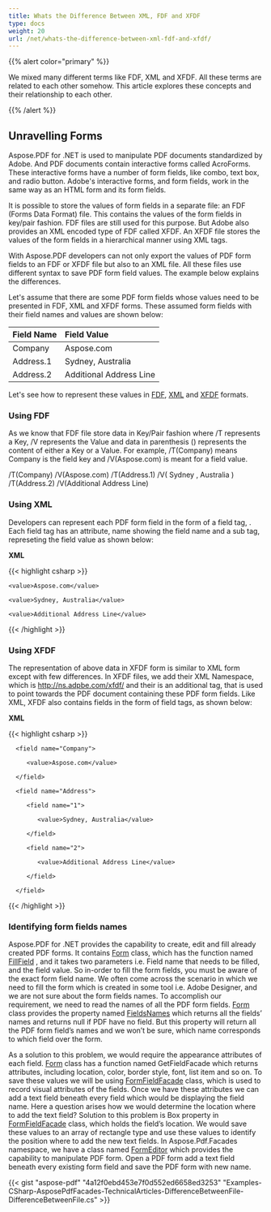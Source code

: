 ```yaml
---
title: Whats the Difference Between XML, FDF and XFDF
type: docs
weight: 20
url: /net/whats-the-difference-between-xml-fdf-and-xfdf/
---
```


{{% alert color="primary" %}} 

We mixed many different terms like FDF, XML and XFDF. All these terms are related to each other somehow. This article explores these concepts and their relationship to each other.

{{% /alert %}} 
## **Unravelling Forms**
Aspose.PDF for .NET is used to manipulate PDF documents standardized by Adobe. And PDF documents contain interactive forms called AcroForms. These interactive forms have a number of form fields, like combo, text box, and radio button. Adobe's interactive forms, and form fields, work in the same way as an HTML form and its form fields.

It is possible to store the values of form fields in a separate file: an FDF (Forms Data Format) file. This contains the values of the form fields in key/pair fashion. FDF files are still used for this purpose. But Adobe also provides an XML encoded type of FDF called XFDF. An XFDF file stores the values of the form fields in a hierarchical manner using XML tags.

With Aspose.PDF developers can not only export the values of PDF form fields to an FDF or XFDF file but also to an XML file. All these files use different syntax to save PDF form field values. The example below explains the differences.

Let's assume that there are some PDF form fields whose values need to be presented in FDF, XML and XFDF forms. These assumed form fields with their field names and values are shown below:

|**Field Name**|**Field Value**|
| :- | :- |
|Company|Aspose.com|
|Address.1|Sydney, Australia|
|Address.2|Additional Address Line|
Let's see how to represent these values in [FDF](/pdf/net/whats-the-difference-between-xml-2c-fdf-and-xfdf-html/), [XML](/pdf/net/whats-the-difference-between-xml-2c-fdf-and-xfdf-html/) and [XFDF](/pdf/net/whats-the-difference-between-xml-2c-fdf-and-xfdf-html/) formats.
### **Using FDF**
As we know that FDF file store data in Key/Pair fashion where /T represents a Key, /V represents the Value and data in parenthesis () represents the content of either a Key or a Value. For example, /T(Company) means Company is the field key and /V(Aspose.com) is meant for a field value.

/T(Company) /V(Aspose.com) 
/T(Address.1) /V( Sydney , Australia ) 
/T(Address.2) /V(Additional Address Line)
### **Using XML**
Developers can represent each PDF form field in the form of a field tag, <field>. Each field tag has an attribute, name showing the field name and a sub tag, <value> represeting the field value as shown below:

**XML**

{{< highlight csharp >}}

 <?xml version="1.0" ?>

 <fields>

  <field name="Company">

    <value>Aspose.com</value>

  </field>

  <field name="Address.1">

    <value>Sydney, Australia</value>

  </field>

  <field name="Address.2">

    <value>Additional Address Line</value>

  </field>

 </fields>



{{< /highlight >}}
### **Using XFDF**
The representation of above data in XFDF form is similar to XML form except with few differences. In XFDF files, we add their XML Namespace, which is <http://ns.adpbe.com/xfdf/> and their is an additional tag, <f> that is used to point towards the PDF document containing these PDF form fields. Like XML, XFDF also contains fields in the form of field tags, <field> as shown below:

**XML**

{{< highlight csharp >}}

 <?xml version="1.0" encoding="UTF-8"?>

<xfdf xmlns="http://ns.adobe.com/xfdf/" xml:space="preserve">    

   <f href="CompanyForm.pdf"/>  

   <fields>

      <field name="Company">

         <value>Aspose.com</value>

      </field>

      <field name="Address">

         <field name="1">

            <value>Sydney, Australia</value>

         </field>

         <field name="2">

            <value>Additional Address Line</value>

         </field>

      </field>

   </fields>

 </xfdf>



{{< /highlight >}}
### **Identifying form fields names**
Aspose.PDF for .NET provides the capability to create, edit and fill already created PDF forms. It contains [Form](http://www.aspose.com/api/net/pdf/aspose.pdf.facades/form) class, which has the function named [FillField](http://www.aspose.com/api/net/pdf/aspose.pdf.facades/form/methods/fillfield/index) , and it takes two parameters i.e. Field name that needs to be filled, and the field value. So in-order to fill the form fields, you must be aware of the exact form field name. 
We often come across the scenario in which we need to fill the form which is created in some tool i.e. Adobe Designer, and we are not sure about the form fields names. To accomplish our requirement, we need to read the names of all the PDF form fields. [Form](http://www.aspose.com/api/net/pdf/aspose.pdf.facades/form) class provides the property named [FieldsNames](http://www.aspose.com/api/net/pdf/aspose.pdf.facades/form/properties/fieldnames) which returns all the fields’ names and returns null if PDF have no field. But this property will return all the PDF form field’s names and we won’t be sure, which name corresponds to which field over the form.

As a solution to this problem, we would require the appearance attributes of each field. [Form](http://www.aspose.com/documentation/file-format-components/aspose.pdf.kit-for-.net-and-java/aspose.pdf.kit.form.html) class has a function named GetFieldFacade which returns attributes, including location, color, border style, font, list item and so on. To save these values we will be using [FormFieldFacade](http://www.aspose.com/api/net/pdf/aspose.pdf.facades/formfieldfacade) class, which is used to record visual attributes of the fields. Once we have these attributes we can add a text field beneath every field which would be displaying the field name. Here a question arises how we would determine the location where to add the text field? Solution to this problem is Box property in [FormFieldFacade](http://www.aspose.com/api/net/pdf/aspose.pdf.facades/formfieldfacade) class, which holds the field’s location. We would save these values to an array of rectangle type and use these values to identify the position where to add the new text fields. 
In Aspose.Pdf.Facades namespace, we have a class named [FormEditor](http://www.aspose.com/api/net/pdf/aspose.pdf.facades/formeditor) which provides the capability to manipulate PDF form. Open a PDF form add a text field beneath every existing form field and save the PDF form with new name.



{{< gist "aspose-pdf" "4a12f0ebd453e7f0d552ed6658ed3253" "Examples-CSharp-AsposePdfFacades-TechnicalArticles-DifferenceBetweenFile-DifferenceBetweenFile.cs" >}}
